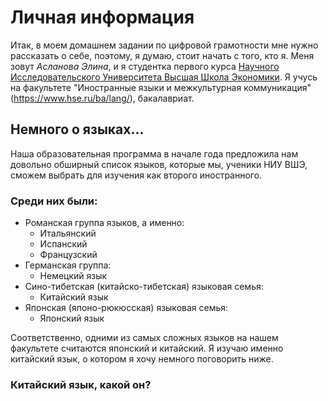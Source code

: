 # Личная информация
Итак, в моем домашнем задании по цифровой грамотности мне нужно рассказать о себе, поэтому, я думаю, стоит начать с того, кто я. 
Меня зовут *Асланова Элина*, и я студентка первого курса [Научного Исследовательского Университета Высшая Школа Экономики](https://www.hse.ru/). Я учусь на факультете "Иностранные языки и межкультурная коммуникация" (<https://www.hse.ru/ba/lang/>), бакалавриат. 
## Немного о языках...
Наша образовательная программа в начале года предложила нам довольно обширный список языков, которые мы, ученики НИУ ВШЭ, сможем выбрать для изучения как второго иностранного.
### **Среди них были:**
+ Романская группа языков, а именно:
  + Итальянский
  + Испанский
  + Французский
+ Германская группа:
  + Немецкий язык
+ Сино-тибетская (китайско-тибетская) языковая семья:
  + Китайский язык
+ Японская (японо-рюкюсская) языковая семья:
  + Японский язык

Соответственно, одними из самых сложных языков на нашем факультете считаются японский и китайский. Я изучаю именно китайский язык, о котором я хочу немного поговорить ниже.
### Китайский язык, какой он?
